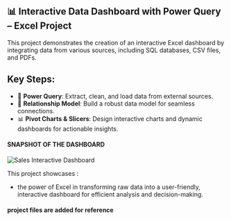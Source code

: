 ## 📊 Interactive Data Dashboard with Power Query – Excel Project

This project demonstrates the creation of an interactive Excel dashboard by integrating data from various sources, including SQL databases, CSV files, and PDFs. 

## Key Steps:
- 🔄 **Power Query**: Extract, clean, and load data from external sources.
- 🔗 **Relationship Model**: Build a robust data model for seamless connections.
- 📊 **Pivot Charts & Slicers**: Design interactive charts and dynamic dashboards for actionable insights.

#### SNAPSHOT OF THE DASHBOARD


![Sales Interactive Dashboard](https://github.com/user-attachments/assets/2424eea3-42dc-4a12-a6f0-fdd2a27ff53d)


This project showcases :
- the power of Excel in transforming raw data into a user-friendly, interactive dashboard for efficient analysis and decision-making.

#### project files are added for reference

